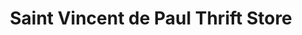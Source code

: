 ---
title: "Saint Vincent de Paul Thrift Store"
url: /mountainair/saint-vincent-de-paul-thrift-store/
shop: Gebrauchtwaren
---
